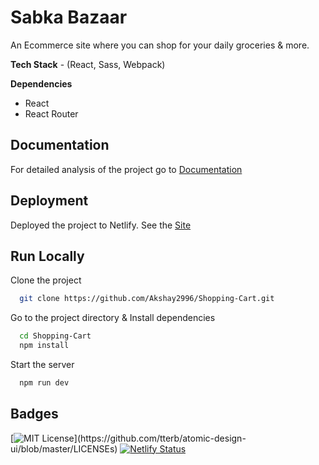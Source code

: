 # Sabka Bazaar

An Ecommerce site where you can shop for your daily groceries & more.

**Tech Stack** - (React, Sass, Webpack)

**Dependencies**

- React
- React Router

## Documentation

For detailed analysis of the project go to [Documentation](./Documentation.md)

## Deployment

Deployed the project to Netlify. See the [Site](https://sabkabazaar-shopping.netlify.app/)

## Run Locally

Clone the project

```bash
  git clone https://github.com/Akshay2996/Shopping-Cart.git
```

Go to the project directory & Install dependencies

```bash
  cd Shopping-Cart
  npm install
```

Start the server

```bash
  npm run dev
```

## Badges

[![MIT License](https://img.shields.io/apm/l/atomic-design-ui.svg?)](https://github.com/tterb/atomic-design-ui/blob/master/LICENSEs)
[![Netlify Status](https://api.netlify.com/api/v1/badges/05d867f0-a3ea-471c-83db-4df0b82a33f8/deploy-status)](https://app.netlify.com/sites/sabkabazaar-shopping/deploys)

